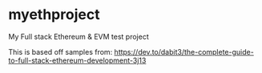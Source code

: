 # myethproject
My Full stack Ethereum &amp; EVM test project

This is based off samples from: https://dev.to/dabit3/the-complete-guide-to-full-stack-ethereum-development-3j13
